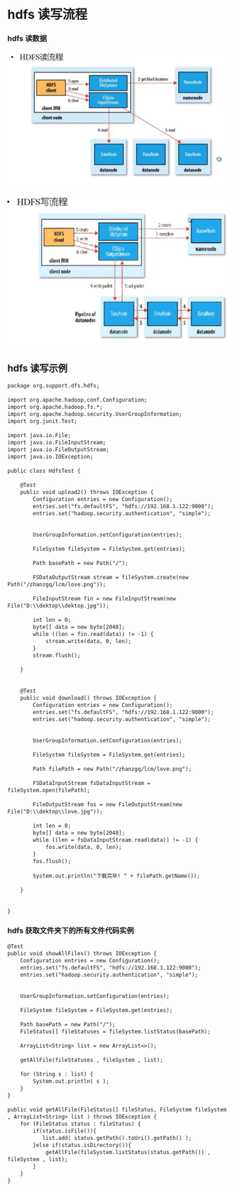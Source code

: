 # hdfs 读写流程

### hdfs 读数据

![x](../images/hdfs-09.jpg)

![x](../images/hdfs-10.jpg)


## hdfs 读写示例

    package org.support.dfs.hdfs;

    import org.apache.hadoop.conf.Configuration;
    import org.apache.hadoop.fs.*;
    import org.apache.hadoop.security.UserGroupInformation;
    import org.junit.Test;

    import java.io.File;
    import java.io.FileInputStream;
    import java.io.FileOutputStream;
    import java.io.IOException;

    public class HdfsTest {

        @Test
        public void upload2() throws IOException {
            Configuration entries = new Configuration();
            entries.set("fs.defaultFS", "hdfs://192.168.1.122:9000");
            entries.set("hadoop.security.authentication", "simple");


            UserGroupInformation.setConfiguration(entries);

            FileSystem fileSystem = FileSystem.get(entries);

            Path basePath = new Path("/");

            FSDataOutputStream stream = fileSystem.create(new Path("/zhanzgq/lcm/love.png"));

            FileInputStream fin = new FileInputStream(new File("D:\\dektop\\dektop.jpg"));

            int len = 0;
            byte[] data = new byte[2048];
            while ((len = fin.read(data)) != -1) {
                stream.write(data, 0, len);
            }
            stream.flush();

        }


        @Test
        public void download() throws IOException {
            Configuration entries = new Configuration();
            entries.set("fs.defaultFS", "hdfs://192.168.1.122:9000");
            entries.set("hadoop.security.authentication", "simple");


            UserGroupInformation.setConfiguration(entries);

            FileSystem fileSystem = FileSystem.get(entries);

            Path filePath = new Path("/zhanzgq/lcm/love.png");

            FSDataInputStream fsDataInputStream = fileSystem.open(filePath);

            FileOutputStream fos = new FileOutputStream(new File("D:\\dektop\\love.jpg"));

            int len = 0;
            byte[] data = new byte[2048];
            while ((len = fsDataInputStream.read(data)) != -1) {
                fos.write(data, 0, len);
            }
            fos.flush();

            System.out.println("下载完毕! " + filePath.getName());

        }


    }



### hdfs 获取文件夹下的所有文件代码实例

    @Test   
    public void showAllFiles() throws IOException {
        Configuration entries = new Configuration();
        entries.set("fs.defaultFS", "hdfs://192.168.1.122:9000");
        entries.set("hadoop.security.authentication", "simple");


        UserGroupInformation.setConfiguration(entries);

        FileSystem fileSystem = FileSystem.get(entries);

        Path basePath = new Path("/");
        FileStatus[] fileStatuses = fileSystem.listStatus(basePath);

        ArrayList<String> list = new ArrayList<>();

        getAllFile(fileStatuses , fileSystem , list);

        for (String s : list) {
            System.out.println( s );
        }
    }

    public void getAllFile(FileStatus[] fileStatus, FileSystem fileSystem , ArrayList<String> list ) throws IOException {
        for (FileStatus status : fileStatus) {
            if(status.isFile()){
               list.add( status.getPath().toUri().getPath() );
            }else if(status.isDirectory()){
                getAllFile(fileSystem.listStatus(status.getPath()) , fileSystem , list);
            }
        }
    }